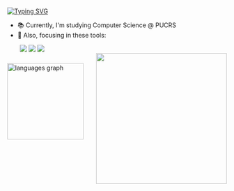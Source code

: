 ### 
[![Typing SVG](https://readme-typing-svg.herokuapp.com/?color=FFB6C1&size=25&center=true&vCenter=true&width=1000&lines=Hi,+I'm+Duds!+👋✨)](https://git.io/typing-svg)

- 📚 Currently, I'm studying Computer Science @ PUCRS
- 🌱 Also, focusing in these tools:

<div align="left">
  <img width="25" />
  <img src="https://img.shields.io/badge/CSharp-76B05E?style=for-the-badge&logo=sharp&logoColor=white">
  <img src="https://img.shields.io/badge/Java-ED8B00?style=for-the-badge&logo=openjdk&logoColor=white">
  <img src="https://img.shields.io/badge/Python-4169E1?style=for-the-badge&logo=python&logoColor=white">
  <!-- img src="https://img.shields.io/badge/ASP.NET-A77BCA?style=for-the-badge&logo=dotnet&logoColor=white" -->
</div>

<div>
  <img align="right" src="https://github.com/e-patricio/e-patricio/assets/140465756/445f310b-e700-46f2-8aba-eb2aa633ed4c" width="300" height="300"  border="0"></a>
</div>

###
<div align="left">
 <a href="https://github.com/e-patricio">
  <!-- <img height="200em" src="https://github-readme-stats.vercel.app/api?username=e-patricio&show_icons=true&theme=rose"> -->
  <img src="https://github-readme-stats.vercel.app/api/top-langs?username=e-patricio&locale=en&hide_title=false&layout=compact&card_width=320&langs_count=5&theme=rose&hide_border=false&order=2" height="175" alt="languages graph"/>
 </div>
